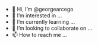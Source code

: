 - 👋 Hi, I’m @georgearcego
- 👀 I’m interested in ...
- 🌱 I’m currently learning ...
- 💞️ I’m looking to collaborate on ...
- 📫 How to reach me ...

<!---
georgearcego/georgearcego is a ✨ special ✨ repository because its `README.md` (this file) appears on your GitHub profile.
You can click the Preview link to take a look at your changes.
--->
